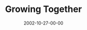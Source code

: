 ---
layout: message
category: message
series: "The Art of Growth"
title: "Growing Together"
date: 2002-10-27-00-00
message_id: 258
audio-description: "There is an art to growth. Learn to grow up and not just old."
audio: "http://s3.amazonaws.com/crossroadsaudiomessages/Growing Together.mp3"
audio-title: "Growing Together"
audio-duration: "40:04"
---